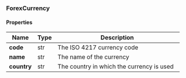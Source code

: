 

[//]: # (CLASS:ForexCurrency)

[//]: # (KIND:object)

### ForexCurrency

#### Properties

[//]: # (START_DEFINITION)

Name | Type | Description
------------ | ------------- | -------------
**code** | str | The ISO 4217 currency code &nbsp;
**name** | str | The name of the currency &nbsp;
**country** | str | The country in which the currency is used &nbsp;

[//]: # (END_DEFINITION)



